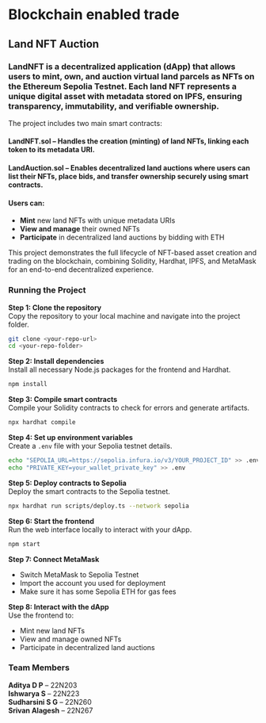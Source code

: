 # Blockchain enabled trade
## Land NFT Auction
### LandNFT is a decentralized application (dApp) that allows users to mint, own, and auction virtual land parcels as NFTs on the Ethereum Sepolia Testnet. Each land NFT represents a unique digital asset with metadata stored on IPFS, ensuring transparency, immutability, and verifiable ownership.

The project includes two main smart contracts:

#### LandNFT.sol – Handles the creation (minting) of land NFTs, linking each token to its metadata URI.

#### LandAuction.sol – Enables decentralized land auctions where users can list their NFTs, place bids, and transfer ownership securely using smart contracts.

#### Users can:
- **Mint** new land NFTs with unique metadata URIs  
- **View and manage** their owned NFTs  
- **Participate** in decentralized land auctions by bidding with ETH  

This project demonstrates the full lifecycle of NFT-based asset creation and trading on the blockchain, combining Solidity, Hardhat, IPFS, and MetaMask for an end-to-end decentralized experience.

### Running the Project

**Step 1: Clone the repository**  
Copy the repository to your local machine and navigate into the project folder.

```bash
git clone <your-repo-url>
cd <your-repo-folder>
```

**Step 2: Install dependencies**  
Install all necessary Node.js packages for the frontend and Hardhat.

```bash
npm install
```

**Step 3: Compile smart contracts**  
Compile your Solidity contracts to check for errors and generate artifacts.

```bash
npx hardhat compile
```

**Step 4: Set up environment variables**  
Create a `.env` file with your Sepolia testnet details.

```bash
echo "SEPOLIA_URL=https://sepolia.infura.io/v3/YOUR_PROJECT_ID" >> .env
echo "PRIVATE_KEY=your_wallet_private_key" >> .env
```

**Step 5: Deploy contracts to Sepolia**  
Deploy the smart contracts to the Sepolia testnet.

```bash
npx hardhat run scripts/deploy.ts --network sepolia
```

**Step 6: Start the frontend**  
Run the web interface locally to interact with your dApp.

```bash
npm start
```

**Step 7: Connect MetaMask**  
- Switch MetaMask to Sepolia Testnet  
- Import the account you used for deployment  
- Make sure it has some Sepolia ETH for gas fees  

**Step 8: Interact with the dApp**  
Use the frontend to:  
- Mint new land NFTs  
- View and manage owned NFTs  
- Participate in decentralized land auctions




### Team Members
**Aditya D P** – 22N203  
**Ishwarya S** – 22N223  
**Sudharsini S G** – 22N260  
**Srivan Alagesh** – 22N267  

